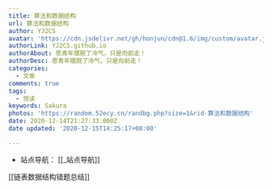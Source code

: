 ```yaml
---
title: 算法和数据结构
url: 算法和数据结构
author: YJ2CS
avatar: 'https://cdn.jsdelivr.net/gh/honjun/cdn@1.6/img/custom/avatar.jpg'
authorLink: YJ2CS.github.io
authorAbout: 愿青年摆脱了冷气，只是向前走！
authorDesc: 愿青年摆脱了冷气，只是向前走！
categories:
  - 文章
comments: true
tags:
  - 悦读
keywords: Sakura
photos: 'https://random.52ecy.cn/randbg.php?size=1&rid-算法和数据结构'
date: 2020-12-14T21:27:33.000Z
date updated: '2020-12-15T14:25:17+08:00'

---
```


-   站点导航： [[_站点导航]]

[[链表数据结构错题总结]]